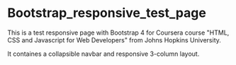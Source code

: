 # Bootstrap_responsive_test_page
This is a test responsive page with Bootstrap 4 for Coursera course "HTML, CSS and Javascript for Web Developers" from Johns Hopkins University.

It containes a collapsible navbar and responsive 3-column layout.


